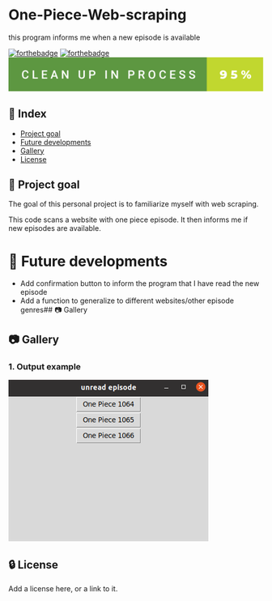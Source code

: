 # One-Piece-Web-scraping
this program informs me when a new episode is available



[![forthebadge](https://forthebadge.com/images/badges/made-with-python.svg)](http://forthebadge.com)  [![forthebadge](http://forthebadge.com/images/badges/built-with-love.svg)](http://forthebadge.com)  
[![forthebadge](readme_Image/clean-up-in-process-95%.svg)](http://forthebadge.com)

## :ledger: Index

- [Project goal](#beginner-project-goal)
- [Future developments](#wrench-future-developments)
- [Gallery](#camera-gallery)
- [License](#lock-license)

## :beginner: Project goal
The goal of this personal project is to familiarize myself with web scraping.

This code scans a website with  one piece episode. 
It then informs me if new episodes are available.

# :wrench: Future developments
  - Add confirmation button to inform the program that I have read the new episode
  - Add a function to generalize to different websites/other episode genres##  :camera: Gallery


##  :camera: Gallery
### 1. Output example
![picture1](readme_Image/unreadEp.png)

##  :lock: License
Add a license here, or a link to it.
